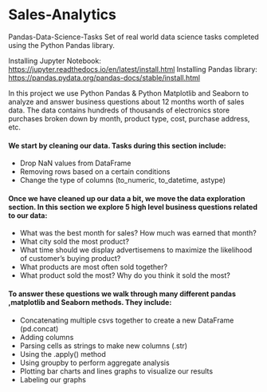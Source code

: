 # Sales-Analytics

Pandas-Data-Science-Tasks
Set of real world data science tasks completed using the Python Pandas library.

Installing Jupyter Notebook: https://jupyter.readthedocs.io/en/latest/install.html
Installing Pandas library: https://pandas.pydata.org/pandas-docs/stable/install.html

In this project we use Python Pandas & Python Matplotlib and Seaborn to analyze and answer business questions about 12 months worth of sales data. The data contains hundreds of thousands of electronics store purchases broken down by month, product type, cost, purchase address, etc.

#### We start by cleaning our data. Tasks during this section include:

- Drop NaN values from DataFrame
- Removing rows based on a certain conditions
- Change the type of columns (to_numeric, to_datetime, astype)

#### Once we have cleaned up our data a bit, we move the data exploration section. In this section we explore 5 high level business questions related to our data:

- What was the best month for sales? How much was earned that month?
- What city sold the most product?
- What time should we display advertisemens to maximize the likelihood of customer’s buying product?
- What products are most often sold together?
- What product sold the most? Why do you think it sold the most?

#### To answer these questions we walk through many different pandas ,matplotlib and Seaborn methods. They include:

- Concatenating multiple csvs together to create a new DataFrame (pd.concat)
- Adding columns
- Parsing cells as strings to make new columns (.str)
- Using the .apply() method
- Using groupby to perform aggregate analysis
- Plotting bar charts and lines graphs to visualize our results
- Labeling our graphs
